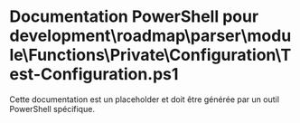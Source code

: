 # Documentation PowerShell pour development\roadmap\parser\module\Functions\Private\Configuration\Test-Configuration.ps1

Cette documentation est un placeholder et doit être générée par un outil PowerShell spécifique.

